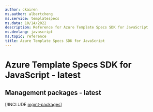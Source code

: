 ```yaml
---
author: ckairen
ms.author: albertcheng
ms.service: templatespecs
ms.data: 10/14/2022
description: Reference for Azure Template Specs SDK for JavaScript
ms.devlang: javascript
ms.topic: reference
title: Azure Template Specs SDK for JavaScript
---
```

# Azure Template Specs SDK for JavaScript - latest

## Management packages - latest
[!INCLUDE [mgmt-packages](template-specs-mgmt-index.md)]